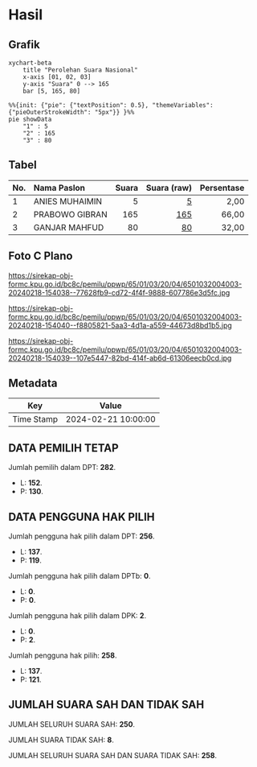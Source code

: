 # Hasil

## Grafik

```mermaid
xychart-beta
    title "Perolehan Suara Nasional"
    x-axis [01, 02, 03]
    y-axis "Suara" 0 --> 165
    bar [5, 165, 80]
```

```mermaid
%%{init: {"pie": {"textPosition": 0.5}, "themeVariables": {"pieOuterStrokeWidth": "5px"}} }%%
pie showData
    "1" : 5
    "2" : 165
    "3" : 80
```

## Tabel

| No. | Nama Paslon    | Suara | Suara (raw) | Persentase |
|:--- |:-------------- | -----:| -----------:| ----------:|
| 1   | ANIES MUHAIMIN | 5     | [5][p-1]    | 2,00       |
| 2   | PRABOWO GIBRAN | 165   | [165][p-2]  | 66,00      |
| 3   | GANJAR MAHFUD  | 80    | [80][p-3]   | 32,00      |


[p-1]: https://github.com/gigit-pemilu/pemilu-2024/blob/main/pilpres/hitung-suara/sub/65-kalimantan-utara/sub/01-bulungan/sub/03-tanjung-palas-utara/sub/2004-ruhui-rahayu/sub/003-tps/sub/paslon-1.txt
[p-2]: https://github.com/gigit-pemilu/pemilu-2024/blob/main/pilpres/hitung-suara/sub/65-kalimantan-utara/sub/01-bulungan/sub/03-tanjung-palas-utara/sub/2004-ruhui-rahayu/sub/003-tps/sub/paslon-2.txt
[p-3]: https://github.com/gigit-pemilu/pemilu-2024/blob/main/pilpres/hitung-suara/sub/65-kalimantan-utara/sub/01-bulungan/sub/03-tanjung-palas-utara/sub/2004-ruhui-rahayu/sub/003-tps/sub/paslon-3.txt

## Foto C Plano

https://sirekap-obj-formc.kpu.go.id/bc8c/pemilu/ppwp/65/01/03/20/04/6501032004003-20240218-154038--77628fb9-cd72-4f4f-9888-607786e3d5fc.jpg

https://sirekap-obj-formc.kpu.go.id/bc8c/pemilu/ppwp/65/01/03/20/04/6501032004003-20240218-154040--f8805821-5aa3-4d1a-a559-44673d8bd1b5.jpg

https://sirekap-obj-formc.kpu.go.id/bc8c/pemilu/ppwp/65/01/03/20/04/6501032004003-20240218-154039--107e5447-82bd-414f-ab6d-61306eecb0cd.jpg


## Metadata

| Key        | Value               |
| ---------- | ------------------- |
| Time Stamp | 2024-02-21 10:00:00 |


## DATA PEMILIH TETAP

Jumlah pemilih dalam DPT: **282**.
 * L: **152**.
 * P: **130**.

## DATA PENGGUNA HAK PILIH

Jumlah pengguna hak pilih dalam DPT: **256**.
 * L: **137**.
 * P: **119**.

Jumlah pengguna hak pilih dalam DPTb: **0**.
 * L: **0**.
 * P: **0**.

Jumlah pengguna hak pilih dalam DPK: **2**.
 * L: **0**.
 * P: **2**.

Jumlah pengguna hak pilih: **258**.
 * L: **137**.
 * P: **121**.

## JUMLAH SUARA SAH DAN TIDAK SAH

JUMLAH SELURUH SUARA SAH: **250**.

JUMLAH SUARA TIDAK SAH: **8**.

JUMLAH SELURUH SUARA SAH DAN SUARA TIDAK SAH: **258**.


